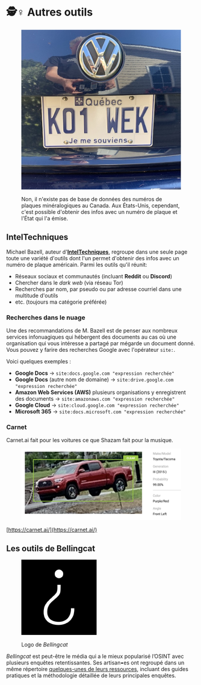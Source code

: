 # 🕵♀ Autres outils

<figure><img src="../.gitbook/assets/char.jpg" alt=""><figcaption><p>Non, il n'existe pas de base de données des numéros de plaques minéralogiques au Canada. Aux États-Unis, cependant, c'est possible d'obtenir des infos avec un numéro de plaque et l'État qui l'a émise.</p></figcaption></figure>

## IntelTechniques <a href="#3fea" id="3fea"></a>

Michael Bazell, auteur d'[**IntelTechniques**](https://inteltechniques.com/tools/index.html), regroupe dans une seule page toute une variété d'outils dont l'un permet d'obtenir des infos avec un numéro de plaque américain. Parmi les outils qu'il réunit:

* Réseaux sociaux et communautés (incluant **Reddit** ou **Discord**)
* Chercher dans le _dark web_ (via réseau Tor)
* Recherches par nom, par pseudo ou par adresse courriel dans une multitude d'outils
* etc. (toujours ma catégorie préférée)

### Recherches dans le nuage

Une des recommandations de M. Bazell est de penser aux nombreux services infonuagiques qui hébergent des documents au cas où une organisation qui vous intéresse a partagé par mégarde un document donné. Vous pouvez y farire des recherches Google avec l'opérateur `site:`.

Voici quelques exemples :&#x20;

* **Google Docs** -> `site:docs.google.com "expression recherchée"`
* **Google Docs** (autre nom de domaine) -> `site:drive.google.com "expression recherchée"`
* **Amazon Web Services (AWS)** plusieurs organisations y enregistrent des documents -> `site:amazonaws.com "expression recherchée"`
* **Google Cloud** -> `site:cloud.google.com "expression recherchée"`
* **Microsoft 365** -> `site:docs.microsoft.com "expression recherchée"`

### Carnet <a href="#3fea" id="3fea"></a>

Carnet.ai fait pour les voitures ce que Shazam fait pour la musique.

<figure><img src="../.gitbook/assets/carnetAI.png" alt="" width="563"><figcaption></figcaption></figure>

[https://carnet.ai/](https://carnet.ai/)

## Les outils de Bellingcat <a href="#3fea" id="3fea"></a>

<figure><img src="../.gitbook/assets/bellingcat.png" alt=""><figcaption><p>Logo de <em>Bellingcat</em></p></figcaption></figure>

_Bellingcat_ est peut-être le média qui a le mieux popularisé l’OSINT avec plusieurs enquêtes retentissantes. Ses artisan•es ont regroupé dans un même répertoire [quelques-unes de leurs ressources](https://www.bellingcat.com/category/resources/), incluant des guides pratiques et la méthodologie détaillée de leurs principales enquêtes.

